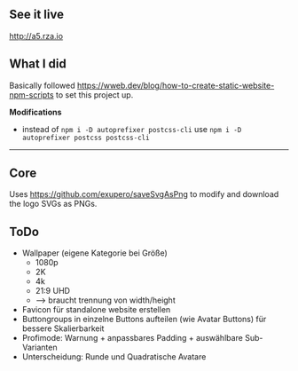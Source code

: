 ## See it live

http://a5.rza.io

## What I did

Basically followed https://wweb.dev/blog/how-to-create-static-website-npm-scripts to set this project up.

**Modifications**

- instead of 
`npm i -D autoprefixer postcss-cli`
use 
`npm i -D autoprefixer postcss postcss-cli`


---

## Core

Uses https://github.com/exupero/saveSvgAsPng to modify and download the logo SVGs as PNGs.


## ToDo

- Wallpaper (eigene Kategorie bei Größe)
    - 1080p
    - 2K
    - 4k
    - 21:9 UHD
    - --> braucht trennung von width/height
- Favicon für standalone website erstellen
- Buttongroups in einzelne Buttons aufteilen (wie Avatar Buttons) für bessere Skalierbarkeit
- Profimode: Warnung + anpassbares Padding + auswählbare Sub-Varianten
- Unterscheidung: Runde und Quadratische Avatare

